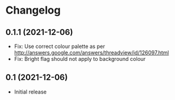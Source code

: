 Changelog
=========

0.1.1 (2021-12-06)
------------------

* Fix: Use correct colour palette as per http://answers.google.com/answers/threadview/id/126097.html
* Fix: Bright flag should not apply to background colour


0.1 (2021-12-06)
----------------

* Initial release
